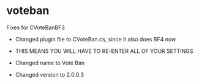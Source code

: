 voteban
=======

Fixes for CVoteBanBF3

* Changed plugin file to CVoteBan.cs, since it also does BF4 now

* THIS MEANS YOU WILL HAVE TO RE-ENTER ALL OF YOUR SETTINGS

* Changed name to Vote Ban

* Changed version to 2.0.0.3


